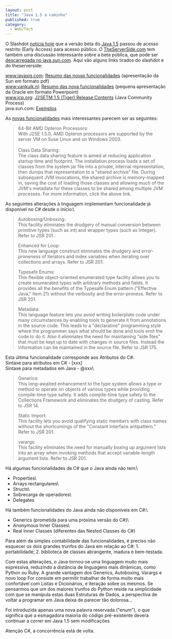 ```yaml
---
layout: post
title: "Java 1.5 a caminho"
published: true
category:
  - Web/Tech
---
```


O Slashdot [noticia hoje] que a versão beta do [Java 1.5] passou de
acesso restrito (Early Access) para acesso público. O
[TheServerSide.com] tem também uma discussão interessante sobre a beta
pública, que pode ser [descarregada no java.sun.com]. Aqui vão alguns
links tirados do slashdot e do theserverside:

www.javasig.com: [Resumo das novas funcionalidades] (apresentação da Sun
em formato pdf)\
www.vankuik.nl: [Resumo das nova funcionalidades] (pequena apresentação
da Oracle em formato Powerpoint)\
www.jcp.org: [J2SETM 1.5 (Tiger) Release Contents] (Java Community
Process)\
java.sun.com: [Exemplos]

As [novas funcionalidades] mais interessantes parecem ser as seguintes:

> 64-Bit AMD Opteron Processors:\
> With J2SE 1.5.0, AMD Opteron processors are supported by the server VM
> on Suse Linux and on Windows 2003.\
> \
> Class Data Sharing:\
> The class data sharing feature is aimed at reducing application
> startup time and footprint. The installation process loads a set of
> classes from the system jar file into a private, internal
> representation, then dumps that representation to a "shared archive"
> file. During subsequent JVM invocations, the shared archive is
> memory-mapped in, saving the cost of loading those classes and
> allowing much of the JVM's metadata for these classes to be shared
> among multiple JVM processes. For more information, click the above
> link.

As seguintes alterações à linguagem implementam funcionalidade já
disponível no C\# desde o início:\

> Autoboxing/Unboxing:\
> This facility eliminates the drudgery of manual conversion between
> primitive types (such as int) and wrapper types (such as Integer).
> Refer to JSR 201 .
>
> Enhanced for Loop:\
> This new language construct eliminates the drudgery and
> error-proneness of iterators and index variables when iterating over
> collections and arrays. Refer to JSR 201.
>
> Typesafe Enums:\
> This flexible object-oriented enumerated type facility allows you to
> create enumerated types with arbitrary methods and fields. It provides
> all the benefits of the Typesafe Enum pattern ("Effective Java," Item
> 21) without the verbosity and the error-proness. Refer to JSR 201.
>
> Metadata:\
> This language feature lets you avoid writing boilerplate code under
> many circumstances by enabling tools to generate it from annotations
> in the source code. This leads to a "declarative" programming style
> where the programmer says what should be done and tools emit the code
> to do it. Also it eliminates the need for maintaining "side files"
> that must be kept up to date with changes in source files. Instead the
> information can be maintained in the source file. Refer to JSR 175.

Esta última funcionalidade corresponde aos Atributos do C\#:\
Sintaxe para atributos em C\# - \[xxx\]\
Sintaxe para metadados em Java - @xxx\

> Generics:\
> This long-awaited enhancement to the type system allows a type or
> method to operate on objects of various types while providing
> compile-time type safety. It adds compile-time type safety to the
> Collections Framework and eliminates the drudgery of casting. Refer to
> JSR 14.
>
> Static Import:\
> This facility lets you avoid qualifying static members with class
> names without the shortcomings of the "Constant Interface
> antipattern." Refer to JSR 201.
>
> varargs:\
> This facility eliminates the need for manually boxing up argument
> lists into an array when invoking methods that accept variable-length
> argument lists. Refer to JSR 201.

Há algumas funcionalidades de C\# que o Java ainda não tem:\
- Properties\
- Arrays rectangulares\
- Structs\
- Sobrecarga de operadores\
- Delegates

Há também funcionalidades do Java ainda não disponíveis em C\#:\
- Generics (prometida para uma próxima versão do C\#)\
- Anonymous Inner Classes\
- Real Inner Classes (diferentes das Nested Classes do C\#)

Para além da simples contabilidade das funcionalidades, é preciso não
esquecer os dois grandes trunfos do Java em relação ao C\#: 1.
portabilidade; 2. biblioteca de classes abrangente, madura e
bem-testada.

Com estas alterações, o Java tornou-se uma linguagem muito mais
expressiva, reduzindo a distância de linguagens mais dinâmicas, como
Python ou Ruby. A grande vantagem dos Generics, Autoboxing, Varargs e
novo loop For consiste em permitir trabalhar de forma muito mais
confortável com Listas e Dicionários, e iteração sobre os mesmos. Se
pensarmos que um dos maiores trunfos do Python reside na simplicidade
com que se manipula estas duas Estruturas de Dados, a perspectiva de
voltar a programar em Java deixa de parecer tão dolorosa...

Foi introduzida apenas uma nova palavra reservada ("enum"), o que
significa que a esmagadora maioria do código pré-existente deverá
continuar a correr em Java 1.5 sem modificações.

Atenção C\#, a concorrência está de volta.

  [noticia hoje]: http://slashdot.org/article.pl?sid=04/02/05/0830242
  [Java 1.5]: http://java.sun.com/j2se/1.5.0/index.jsp
  [TheServerSide.com]: http://www.theserverside.com/news/thread.jsp?thread_id=23755
  [descarregada no java.sun.com]: http://java.sun.com/j2se/1.5.0/download.jsp
  [Resumo das novas funcionalidades]: http://www.javasig.com/Archive/lectures/JavaSIG-Tiger.pdf
  [Resumo das nova funcionalidades]: http://www.vankuik.nl/bart/docs/java-1.5_new_features_en_v2.ppt
  [J2SETM 1.5 (Tiger) Release Contents]: http://jcp.org/en/jsr/detail?id=176
  [Exemplos]: http://java.sun.com/developer/technicalArticles/releases/j2se15/
  [novas funcionalidades]: http://java.sun.com/j2se/1.5.0/docs/relnotes/features.html
